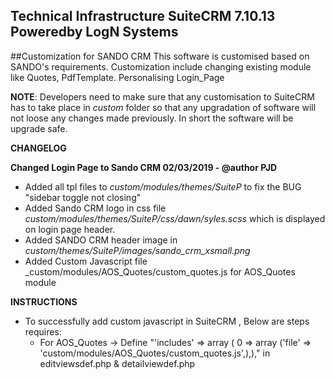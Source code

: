## Technical Infrastructure SuiteCRM 7.10.13 Poweredby LogN Systems

##Customization for SANDO CRM
This software is customised based on SANDO's requirements. Customization include 
changing existing module like Quotes, PdfTemplate. Personalising Login_Page

 **NOTE**: Developers need to make sure that any customisation to SuiteCRM has to take place in _custom_ folder 
           so that any upgradation of software will not loose any changes made previously. In short the software 
           will be upgrade safe.

 
 **CHANGELOG** 

 **Changed Login Page to Sando CRM 02/03/2019 - @author PJD**  
   *  Added all tpl files to _custom/modules/themes/SuiteP_ to fix the BUG "sidebar toggle not closing"
   *  Added Sando CRM logo in css file _custom/modules/themes/SuiteP/css/dawn/syles.scss_  which is displayed on login page header. 
   *  Added SANDO CRM header image in _custom/themes/SuiteP/images/sando_crm_xsmall.png_
   *  Added Custom Javascript file _custom/modules/AOS_Quotes/custom_quotes.js for AOS_Quotes module

  
  **INSTRUCTIONS**
   * To successfully add custom javascript in SuiteCRM , Below are steps requires:
      * For AOS_Quotes -> Define  "'includes' => array ( 0 => array ('file' => 'custom/modules/AOS_Quotes/custom_quotes.js',),),"
        in editviewsdef.php & detailviewdef.php


<title>CREATE » Quotes » SandoCRM</title>